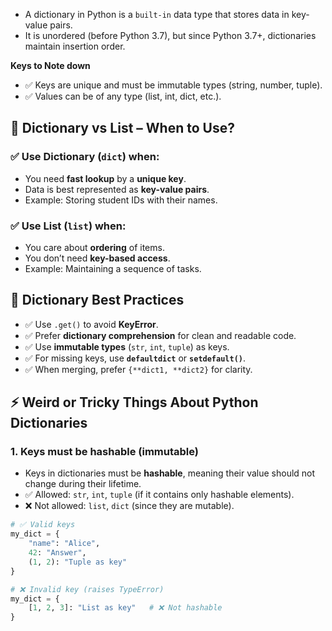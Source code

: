 - A dictionary in Python is a `built-in` data type that stores data in key-value pairs.
- It is unordered (before Python 3.7), but since Python 3.7+, dictionaries maintain insertion order.

**Keys to Note down**
- ✅ Keys are unique and must be immutable types (string, number, tuple).
- ✅ Values can be of any type (list, int, dict, etc.).



## 📌 Dictionary vs List – When to Use?

### ✅ Use **Dictionary (`dict`)** when:
- You need **fast lookup** by a **unique key**.  
- Data is best represented as **key-value pairs**.  
- Example: Storing student IDs with their names.

### ✅ Use **List (`list`)** when:
- You care about **ordering** of items.  
- You don’t need **key-based access**.  
- Example: Maintaining a sequence of tasks.

## 📌 Dictionary Best Practices

- ✅ Use `.get()` to avoid **KeyError**.  
- ✅ Prefer **dictionary comprehension** for clean and readable code.  
- ✅ Use **immutable types** (`str`, `int`, `tuple`) as keys.  
- ✅ For missing keys, use **`defaultdict`** or **`setdefault()`**.  
- ✅ When merging, prefer `{**dict1, **dict2}` for clarity.

## ⚡ Weird or Tricky Things About Python Dictionaries

### 1. Keys must be **hashable (immutable)**
- Keys in dictionaries must be **hashable**, meaning their value should not change during their lifetime.  
- ✅ Allowed: `str`, `int`, `tuple` (if it contains only hashable elements).  
- ❌ Not allowed: `list`, `dict` (since they are mutable).  

```python
# ✅ Valid keys
my_dict = {
    "name": "Alice",
    42: "Answer",
    (1, 2): "Tuple as key"
}

# ❌ Invalid key (raises TypeError)
my_dict = {
    [1, 2, 3]: "List as key"   # ❌ Not hashable
}
